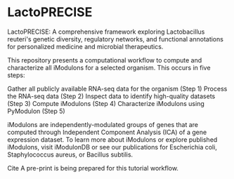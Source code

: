# LactoPRECISE
LactoPRECISE: A comprehensive framework exploring Lactobacillus reuteri's genetic diversity, regulatory networks, and functional annotations for personalized medicine and microbial therapeutics.

This repository presents a computational workflow to compute and characterize all iModulons for a selected organism. This occurs in five steps:

Gather all publicly available RNA-seq data for the organism (Step 1)
Process the RNA-seq data (Step 2)
Inspect data to identify high-quality datasets (Step 3)
Compute iModulons (Step 4)
Characterize iModulons using PyModulon (Step 5)

iModulons are independently-modulated groups of genes that are computed through Independent Component Analysis (ICA) of a gene expression dataset. To learn more about iModulons or explore published iModulons, visit iModulonDB or see our publications for Escherichia coli, Staphylococcus aureus, or Bacillus subtilis.

Cite
A pre-print is being prepared for this tutorial workflow.
